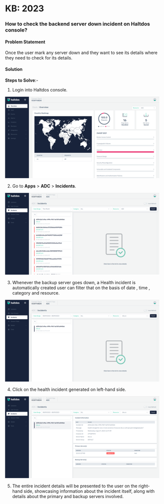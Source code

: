 # KB: 2023

### **How to check the backend server down incident on Haltdos console?**

#### **Problem Statement**

Once the user mark any server down and they want to see its details where they need to check for its details.

#### **Solution**

**Steps to Solve**:-

1. Login into Haltdos console.

![](/img/adc/v7/kb/overview_kb_2023_1.png)

2. Go to **Apps** > **ADC** > **Incidents**.

![](/img/adc/v7/kb/incidents_kb_2023_2.png)

3. Whenever the backup server goes down, a Health incident is automatically created user can filter that on the basis of date , time , category and resource.

![](/img/adc/v7/kb/filter_incident_kb_2023_3.png)

4. Click on the health incident generated on left-hand side.

![](/img/adc/v7/kb/incident_detail_kb_2023_4.png)

5. The entire incident details will be presented to the user on the right-hand side, showcasing information about the incident itself, along with details about the primary and backup servers involved.